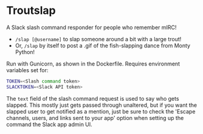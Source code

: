 # Troutslap

A Slack slash command responder for people who remember mIRC!

- `/slap [@username]` to slap someone around a bit with a large trout!
- Or, `/slap` by itself to post a .gif of the fish-slapping dance from Monty Python!

Run with Gunicorn, as shown in the Dockerfile.
Requires environment variables set for:

```sh
TOKEN=<Slash command token>
SLACKTOKEN=<Slack API token>
```

The `text` field of the slash command request is used to say who gets slapped. This mostly just gets passed through unaltered, but if you want the slapped user to get notified as a mention, just be sure to check the 'Escape channels, users, and links sent to your app' option when setting up the command the Slack app admin UI.
